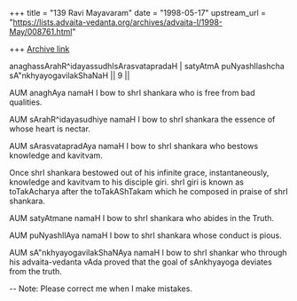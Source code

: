 +++
title = "139 Ravi Mayavaram"
date = "1998-05-17"
upstream_url = "https://lists.advaita-vedanta.org/archives/advaita-l/1998-May/008761.html"

+++
[Archive link](https://lists.advaita-vedanta.org/archives/advaita-l/1998-May/008761.html)

anaghassArahR^idayassudhIsArasvatapradaH |
satyAtmA puNyashIlashcha sA"nkhyayogavilakShaNaH || 9 ||

AUM anaghAya namaH
I bow to shrI shankara who is free from bad qualities.

AUM sArahR^idayasudhiye namaH
I bow to shrI shankara the essence of whose heart is nectar.

AUM sArasvatapradAya namaH
I bow to shrI shankara who bestows knowledge and kavitvam.

Once shrI shankara bestowed out of his infinite grace,
instantaneously, knowledge and kavitvam to his disciple giri. shrI
giri is known as toTakAcharya after the toTakAShTakam which he
composed in praise of shrI shankara.

AUM satyAtmane namaH
I bow to shrI shankara who abides in the Truth.


AUM puNyashIlAya namaH
I bow to shrI shankara whose conduct is pious.

AUM sA"nkhyayogavilakShaNAya namaH
I bow to shrI shankar who through his advaita-vedanta vAda proved that
the goal of sAnkhyayoga deviates from the truth.


--
Note: Please correct me when I make mistakes.

